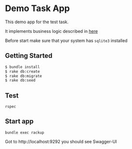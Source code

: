 Demo Task App
=============

This demo app for the test task.

It implements business logic described in [here](https://gist.github.com/stevermeister/ae24e05a8f312e8a779bf3110a290e3d)

Before start make sure that your system has `sqlite3` installed

## Getting Started
```bash
$ bundle install
$ rake db:create
$ rake db:migrate
$ rake db:seed
```

## Test

```
rspec
```

## Start app

```
bundle exec rackup
```

Got to http://localhost:9292 you should see Swagger-UI